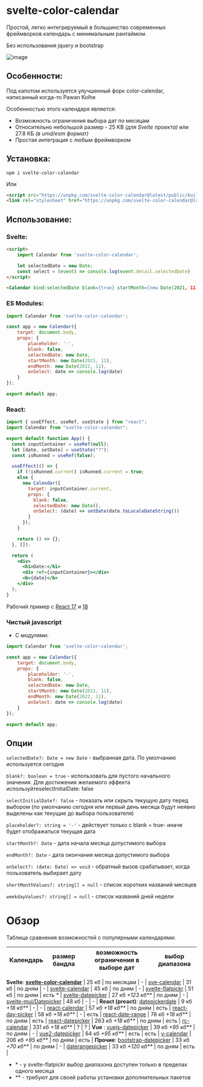 
# svelte-color-calendar

Простой, легко интегрируемый в большинство современных фреймворков календарь с минимальным рантаймом. 

Без использования jquery и bootstrap

![image](https://user-images.githubusercontent.com/40761960/194060853-0b4745c3-663b-42a4-ba5d-05174f2a033a.png)

## Особенности:

Под капотом используется улучшенный форк color-calendar, написанный когда-то Pawan Kolhe

Особенностью этого календаря является:
- Возможность ограничения выбора дат по месяцам
- Относительно небольшой размер - 25 KB *(для Svelte проекта)* или 27.8 КБ *(в umd/esm формат)*
- Простая интеграция с любым фреймворком

## Установка:

```
npm i svelte-color-calendar
```

Или

```html
<script src="https://unpkg.com/svelte-color-calendar@latest/public/build/bundle.js"></script>
<link rel="stylesheet" href="https://unpkg.com/svelte-color-calendar@latest/public/build/bundle.css">
```

## Использование: 

### Svelte:

```html
<script>
    import Calendar from 'svelte-color-calendar';

    let selectedDate = new Date;
    const select = (event) => console.log(event.detail.selectedDate)
</script>

<Calendar bind:selectedDate blank={true} startMonth={new Date(2021, 11)} endMonth={new Date(2022, 11)} on:select={select} />
```

### ES Modules:

```js
import Calendar from 'svelte-color-calendar';

const app = new Calendar({
    target: document.body,
    props: {
        placeholder: '-',
        blank: false,
        selectedDate: new Date,        
        startMonth: new Date(2021, 11),
        endMonth: new Date(2022, 11),
        onSelect: date => console.log(date)
    }
});

export default app;
```


### React:

```jsx
import { useEffect, useRef, useState } from "react";
import Calendar from "svelte-color-calendar";

export default function App() {
  const inputContainer = useRef(null);
  let [date, setDate] = useState("?");
  const isRunned = useRef(false);

  useEffect(() => {
    if (!isRunned.current) isRunned.current = true;
    else {
      new Calendar({
        target: inputContainer.current,
        props: {
          blank: false,
          selectedDate: new Date(),
          onSelect: (date) => setDate(date.toLocaleDateString())
        }
      });
    }

    return () => {};
  }, []);

  return (
    <div>
      <h1>Date:</h1>
      <div ref={inputContainer}></div>
      <b>{date}</b>
    </div>
  );
}
```

Рабочий пример с [React 17](https://coding-style.ru/code_reviews/315/edit?compiler=html) и [18](https://codesandbox.io/s/stupefied-yonath-9u7h4x?file=/src/App.js)


### Чистый javascript 

- C модулями:

```js
import Calendar from 'svelte-color-calendar';

const app = new Calendar({
    target: document.body,
    props: {
        placeholder: '-',
        blank: false,
        selectedDate: new Date,        
        startMonth: new Date(2021, 11),
        endMonth: new Date(2022, 11),
        onSelect: date => console.log(date)
    }
});

export default app;
```


## Опции

`selectedDate?: Date = new Date` - выбранная дата. По умолчанию используется сегодня

`blank?: boolean = true` - использовать для пустого начального значения. Для достижения желаемого эффекта используйтеselectInitialDate: false

`selectInitialDate?: false` - показать или скрыть текущую дату перед выбором (по умолчанию сегодня или первый день месяца будут неявно выделены как текущие до выбора пользователя)

`placeholder?: string = '-'` - действует только с blank = true- иначе будет отображаться текущая дата

`startMonth?: Date` - дата начала месяца допустимого выбора

`endMonth?: Date` - дата окончания месяца допустимого выбора

`onSelect?: (date: Date) => void` - обратный вызов срабатывает, когда пользователь выбирает дату

`shortMonthValues?: string[] = null` - список коротких названий месяцев

`weekdayValues?: string[] = null` - список названий дней недели


# Обзор 

Таблица сравнения возможностей с популярными календарями:

Календарь                                                                       | размер бандла       | возможность ограничения в выборе дат | выбор диапазона 
-|-|-|-
**Svelte**:
**[svelte-color-calendar](https://github.com/Sanshain/svelte-color-calendar)**  | 25 кб               | по месяцам                           | -          |
[sve-calendar](https://github.com/Sanshain/sve-calendar/tree/sv-calendar)       | 31 кб               | по дням                              | -          |
[svelte-calendar](https://github.com/6eDesign/svelte-calendar)                  | 45 кб               | по дням                              | -          |
[svelte-flatpickr](https://github.com/jacobmischka/svelte-flatpickr)            | 51 кб               | по дням                              | *есть \**  |
[svelte-datepicker](https://github.com/andrew-secret/svelte-datepicker)         | 27 кб *+123 кб\*\** | по дням                              | -          |
[svelte-mui/Datepicker](https://svelte-mui.vercel.app/datepicker)               | 48 кб               | -                                    | -          |
**React (preact)**:
[datepickerdate](https://github.com/kilgarenone/datepicker)                     | 9 кб *+18 кб\*\**   | -                                    | -          |
[react-calendar](https://github.com/wojtekmaj/react-calendar)                   | 57 кб *+18 кб\*\**  | по дням                              | есть       |
[react-day-picker](https://github.com/gpbl/react-day-picker)                    | 58 кб *+18 кб\*\**  | -                                    | есть       |
[react-date-range](https://www.npmjs.com/package/react-date-range)              | 78 кб *+18 кб\*\**  | по дням                              | есть       |
[react-datepicker](https://reactdatepicker.com/#example-date-range)             | 263 кб *+18 кб\*\** | по дням                              | есть       |
[rc-calendar](https://github.com/wojtekmaj/react-calendar)                      | 331 кб *+18 кб\*\** | ?                                    | ?          |
**Vue** :
[vuejs-datepicker](https://www.npmjs.com/package/vuejs-datepicker)              | 39 кб *+95 кб\*\**  | по дням                              | -          |
[vue2-datepicker](https://www.npmjs.com/package/vue2-datepicker)                | 64 кб *+95 кб\*\**  | есть                                 | есть       |
[v-calendar](https://github.com/nathanreyes/v-calendar)                         | 206 кб *+95 кб\*\** | по дням                              | есть       |
**Прочие**:
[bootstrap-datepicker](https://bootstrap-datepicker.readthedocs.io/en/latest/)  | 33 кб *+70 кб\*\**  | по дням                              | -          |
[daterangepicker](http://www.daterangepicker.com/)                              | 33 кб *+120 кб\*\** | по дням                              | есть       |


- \* - у svelte-flatpickr выбор диапазона доступен только в пределах одного месяца
- \*\* - требуют для своей работы установки дополнительных пакетов



